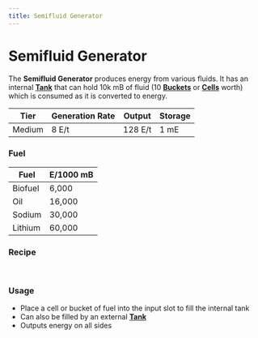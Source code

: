 ```yaml
---
title: Semifluid Generator
---
```


<ItemImage file="semifluid_generator" alt="Semifluid Generator" size="200" />

# Semifluid Generator

The **Semifluid Generator** produces energy from various fluids. It has an internal **[Tank](/img/mods/techreborn/basic_tank_unit)** that can hold 10k mB of fluid (10 **[Buckets](/mods/minecraft/bucket)** or **[Cells](/items/fluid/empty_cell)** worth) which is consumed as it is converted to energy.

| Tier   | Generation Rate | Output  | Storage |
|--------|------------------|---------|---------|
| Medium | 8 E/t            | 128 E/t | 1 mE    |

### Fuel

| Fuel    | E/1000 mB |
|---------|-----------|
| Biofuel | 6,000     |
| Oil     | 16,000    |
| Sodium  | 30,000    |
| Lithium | 60,000    |

### Recipe

<CraftingTable recipe="input techreborn:iron_plate techreborn:iron_plate techreborn:iron_plate input techreborn:iron_plate techreborn:reinforced_glass techreborn:iron_plate input techreborn:electronic_circuit techreborn:solid_fuel_generator techreborn:electronic_circuit output techreborn:semi_fluid_generator"/><br/>
<CraftingTable recipe="input techreborn:aluminum_plate techreborn:iron_plate techreborn:aluminum_plate input techreborn:aluminum_plate techreborn:reinforced_glass techreborn:aluminum_plate input techreborn:electronic_circuit techreborn:solid_fuel_generator techreborn:electronic_circuit output techreborn:semi_fluid_generator"/>

### Usage

- Place a cell or bucket of fuel into the input slot to fill the internal tank  
- Can also be filled by an external **[Tank](/img/mods/techreborn/basic_tank_unit)**  
- Outputs energy on all sides
